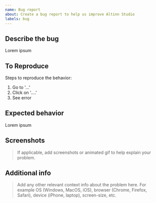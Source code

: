 ```yaml
---
name: Bug report
about: Create a bug report to help us improve Altinn Studio
labels: bug
---
```


## Describe the bug
Lorem ipsum

## To Reproduce
Steps to reproduce the behavior:
1. Go to '...'
2. Click on '....'
3. See error

## Expected behavior
Lorem ipsum

## Screenshots
> If applicable, add screenshots or animated gif to help explain your problem.

## Additional info
> Add any other relevant context info about the problem here.
> For example OS (Windows, MacOS, iOS), browser (Chrome, Firefox, Safari), device (iPhone, laptop), screen-size, etc.
